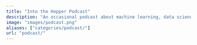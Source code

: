 ```yaml
---
title: "Into the Hopper Podcast"
description: "An occasional podcast about machine learning, data science, software engineering, and more."
image: "images/podcast.png"
aliases: ["categories/podcast/"]
url: "podcast/"
---
```


